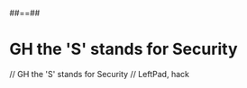 ##==##
<!-- .slide: class="transition-white sfeir-bg-red" -->

# GH the 'S' stands for Security

// GH the 'S' stands for Security
// LeftPad, hack
